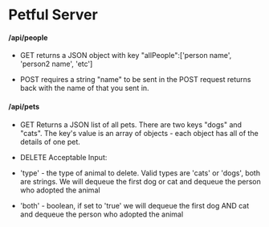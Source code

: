 # Petful Server


#### /api/people
- GET 
returns a JSON object with key "allPeople":['person name', 'person2 name', 'etc']

- POST
requires a string "name" to be sent in the POST request
returns back with the name of that you sent in.

#### /api/pets
- GET
Returns a JSON list of all pets. There are two keys "dogs" and "cats". The key's value is an array of objects - each object has all of the details of one pet.

- DELETE
Acceptable Input: 
* 'type' - the type of animal to delete. Valid types are 'cats' or 'dogs', both are strings. We will dequeue the first dog or cat and dequeue the person who adopted the animal
 
* 'both' - boolean, if set to 'true' we will dequeue the first dog AND cat and dequeue the person who adopted the animal
